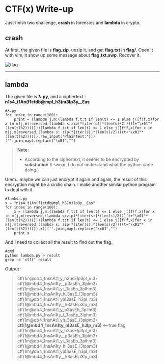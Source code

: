 CTF(x) Write-up
===================

Just finish two challenge, **crash** in forensics and **lambda** in crypto.

crash
-------------

At first, the given file is **flag.zip**.
unzip it, and get **flag.txt** in **flag/**.
Open it with vim, it show up some message about **flag.txt.swp**.
Recover it.

![flag](http://i.imgur.com/MaI7SfQ.png)

---------------------------------

lambda
-------------

The given file is **λ.py**, and a ciphertext : **n1s4_t1An(f1ctdb@mpl_h3)m3lp3y__Eas**

```
#λ.py
for index in range(100):
	print = (lambda j,m:(lambda f,t:t if len(t) <= 1 else j([f(f,x)for x in m(j,m(reversed,(lambda s:zip(*[iter(s)]*(len(s)/2)))(t+"\x01"*(len(t)%2))))]))(lambda f,t:t if len(t) <= 1 else j([f(f,x)for x in m(j,m(reversed,(lambda s: zip(*[iter(s)]*(len(s)/2)))(t+"\x01"*(len(t)%2))))]),raw_input("Plaintext:")))(''.join,map).replace("\x01","")
```

> **Note:**
> 
>  - According to the ciphertext, it seems to be encrypted by **substiution**.(I swear, I do not understand what the python code doing.)

Umm...maybe we can just encrypt it again and again, the result of this encryption might be a circlic chain.
I make another similar python program to deal with it.

```
#lambda.py
x = "n1s4_t1An(f1ctdb@mpl_h3)m3lp3y__Eas"
for index in range(100):
	x = (lambda j,m:(lambda f,t:t if len(t) <= 1 else j([f(f,x)for x in m(j,m(reversed,(lambda s:zip(*[iter(s)]*(len(s)/2)))(t+"\x01"*(len(t)%2))))]))(lambda f,t:t if len(t) <= 1 else j([f(f,x)for x in m(j,m(reversed,(lambda s: zip(*[iter(s)]*(len(s)/2)))(t+"\x01"*(len(t)%2))))]),x))(''.join,map).replace("\x01","")
	print x
```

And I need to collect all the result to find out the flag.

```
#cmd
python lambda.py > result
grep -e 'ctf(' result
```

Output : 
>ctf(1m@db4_1nsnAt1_y_h3asElp3pl_m3)
ctf(1@mbd4_1nsAn1ty__p3asEh_3lplm3)
ctf(1m@db4_1nsnAt1_yl_3asEp_3plhm3)
ctf(1@mbd4_1nsAn1ty_h_3asE_l3lppm3)
ctf(1m@db4_1nsnAt1_ypl3asE_h3pl_m3)
ctf(1@mbd4_1nsAn1ty__h3asElp3lp_m3)
ctf(1m@db4_1nsnAt1_y_p3asEh_3pllm3)
ctf(1@mbd4_1nsAn1ty_l_3asEp_3lphm3)
ctf(1m@db4_1nsnAt1_yh_3asE_l3plpm3)
**ctf(1@mbd4_1nsAn1ty_pl3asE_h3lp_m3)** <--true flag
ctf(1m@db4_1nsnAt1_y_h3asElp3pl_m3)
ctf(1@mbd4_1nsAn1ty__p3asEh_3lplm3)
ctf(1m@db4_1nsnAt1_yl_3asEp_3plhm3)
ctf(1@mbd4_1nsAn1ty_h_3asE_l3lppm3)
ctf(1m@db4_1nsnAt1_ypl3asE_h3pl_m3)
ctf(1@mbd4_1nsAn1ty__h3asElp3lp_m3)


